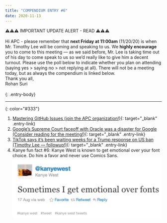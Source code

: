 ```yaml
---
title: "COMPENDIUM ENTRY #6"
date: 2020-11-13
---
```


⚠️⚠️⚠️ IMPORTANT UPDATE ALERT - READ ⚠️⚠️⚠️
<br>
<br>
Hi APC - please remember that **next Friday at 11:00am** (11/20/20) is when Mr. Timothy Lee will be coming and speaking to us. We **highly encourage** you to come to this meeting — as we said before, Mr. Lee is taking time out of his day to come speak to us so we’d really like to give him a decent turnout. Please use the poll below to indicate whether you plan on attending (saying yes > saying no > not replying at all). There will not be a meeting today, but as always the compendium is linked below.
<br>
Thank you all,
<br>
Rohan Suri
<br>
<br>
{: .entry-body}

---
{: color="#333"}
1. [Mastering GitHub Issues (join the APC organization!)](https://guides.github.com/features/issues/){: target="_blank" .entry-link}
2. [Google’s Supreme Court faceoff with Oracle was a disaster for Google (Consider reading for the meeting!)](https://arstechnica.com/tech-policy/2020/10/googles-supreme-court-faceoff-with-oracle-was-a-disaster-for-google/){: target="_blank" .entry-link}
3. [TikTok says it’s been waiting weeks for a Trump response on US ban (Timothy Lee — followup!)](https://arstechnica.com/tech-policy/2020/11/tiktok-says-its-been-waiting-weeks-for-a-trump-response-on-us-ban/){: target="_blank" .entry-link}
4. Kanye fun fact #6: Kanye West is known to get emotional over your font choice. Do him a favor and never use Comics Sans.\
![kanye west tweet](assets/images/contentImages/kanyefact6.png)
